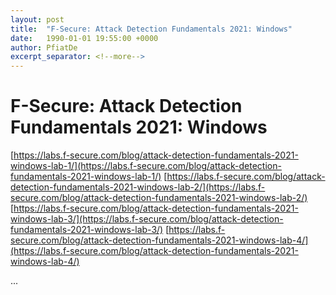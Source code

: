 ```yaml
---
layout: post
title:  "F-Secure: Attack Detection Fundamentals 2021: Windows"
date:   1990-01-01 19:55:00 +0000
author: PfiatDe
excerpt_separator: <!--more-->
---
```


# F-Secure: Attack Detection Fundamentals 2021: Windows
[https://labs.f-secure.com/blog/attack-detection-fundamentals-2021-windows-lab-1/](https://labs.f-secure.com/blog/attack-detection-fundamentals-2021-windows-lab-1/)
[https://labs.f-secure.com/blog/attack-detection-fundamentals-2021-windows-lab-2/](https://labs.f-secure.com/blog/attack-detection-fundamentals-2021-windows-lab-2/)
[https://labs.f-secure.com/blog/attack-detection-fundamentals-2021-windows-lab-3/](https://labs.f-secure.com/blog/attack-detection-fundamentals-2021-windows-lab-3/)
[https://labs.f-secure.com/blog/attack-detection-fundamentals-2021-windows-lab-4/](https://labs.f-secure.com/blog/attack-detection-fundamentals-2021-windows-lab-4/)

...
<!--more-->
